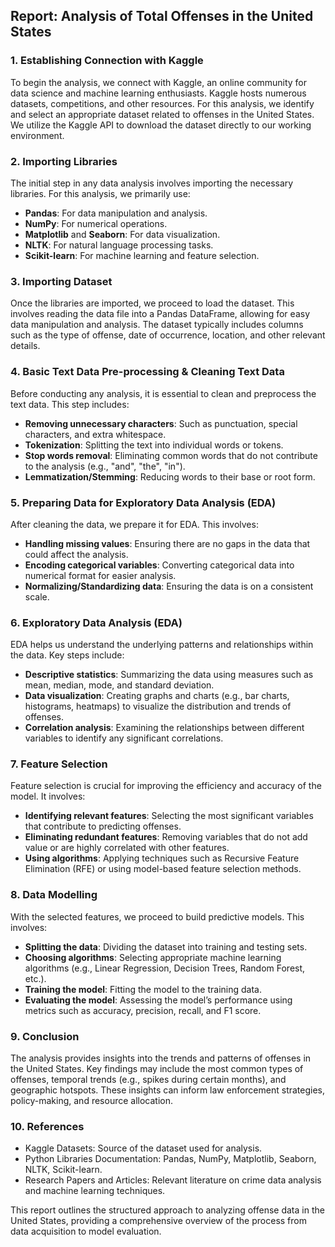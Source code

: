 ## Report: Analysis of Total Offenses in the United States

### 1. Establishing Connection with Kaggle
To begin the analysis, we connect with Kaggle, an online community for data science and machine learning enthusiasts. Kaggle hosts numerous datasets, competitions, and other resources. For this analysis, we identify and select an appropriate dataset related to offenses in the United States. We utilize the Kaggle API to download the dataset directly to our working environment.

### 2. Importing Libraries
The initial step in any data analysis involves importing the necessary libraries. For this analysis, we primarily use:
- **Pandas**: For data manipulation and analysis.
- **NumPy**: For numerical operations.
- **Matplotlib** and **Seaborn**: For data visualization.
- **NLTK**: For natural language processing tasks.
- **Scikit-learn**: For machine learning and feature selection.

### 3. Importing Dataset
Once the libraries are imported, we proceed to load the dataset. This involves reading the data file into a Pandas DataFrame, allowing for easy data manipulation and analysis. The dataset typically includes columns such as the type of offense, date of occurrence, location, and other relevant details.

### 4. Basic Text Data Pre-processing & Cleaning Text Data
Before conducting any analysis, it is essential to clean and preprocess the text data. This step includes:
- **Removing unnecessary characters**: Such as punctuation, special characters, and extra whitespace.
- **Tokenization**: Splitting the text into individual words or tokens.
- **Stop words removal**: Eliminating common words that do not contribute to the analysis (e.g., "and", "the", "in").
- **Lemmatization/Stemming**: Reducing words to their base or root form.

### 5. Preparing Data for Exploratory Data Analysis (EDA)
After cleaning the data, we prepare it for EDA. This involves:
- **Handling missing values**: Ensuring there are no gaps in the data that could affect the analysis.
- **Encoding categorical variables**: Converting categorical data into numerical format for easier analysis.
- **Normalizing/Standardizing data**: Ensuring the data is on a consistent scale.

### 6. Exploratory Data Analysis (EDA)
EDA helps us understand the underlying patterns and relationships within the data. Key steps include:
- **Descriptive statistics**: Summarizing the data using measures such as mean, median, mode, and standard deviation.
- **Data visualization**: Creating graphs and charts (e.g., bar charts, histograms, heatmaps) to visualize the distribution and trends of offenses.
- **Correlation analysis**: Examining the relationships between different variables to identify any significant correlations.

### 7. Feature Selection
Feature selection is crucial for improving the efficiency and accuracy of the model. It involves:
- **Identifying relevant features**: Selecting the most significant variables that contribute to predicting offenses.
- **Eliminating redundant features**: Removing variables that do not add value or are highly correlated with other features.
- **Using algorithms**: Applying techniques such as Recursive Feature Elimination (RFE) or using model-based feature selection methods.

### 8. Data Modelling
With the selected features, we proceed to build predictive models. This involves:
- **Splitting the data**: Dividing the dataset into training and testing sets.
- **Choosing algorithms**: Selecting appropriate machine learning algorithms (e.g., Linear Regression, Decision Trees, Random Forest, etc.).
- **Training the model**: Fitting the model to the training data.
- **Evaluating the model**: Assessing the model’s performance using metrics such as accuracy, precision, recall, and F1 score.

### 9. Conclusion
The analysis provides insights into the trends and patterns of offenses in the United States. Key findings may include the most common types of offenses, temporal trends (e.g., spikes during certain months), and geographic hotspots. These insights can inform law enforcement strategies, policy-making, and resource allocation.

### 10. References
- Kaggle Datasets: Source of the dataset used for analysis.
- Python Libraries Documentation: Pandas, NumPy, Matplotlib, Seaborn, NLTK, Scikit-learn.
- Research Papers and Articles: Relevant literature on crime data analysis and machine learning techniques.

This report outlines the structured approach to analyzing offense data in the United States, providing a comprehensive overview of the process from data acquisition to model evaluation.
